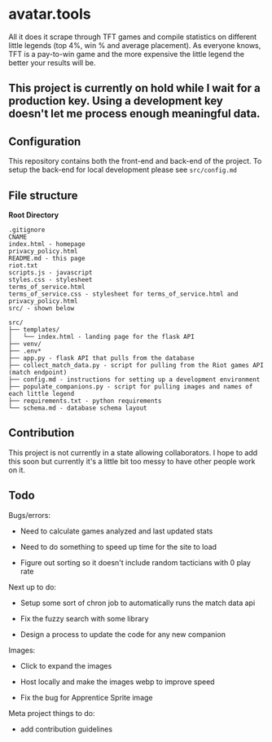 # avatar.tools

 All it does it scrape through TFT games and compile statistics on different little legends (top 4%, win % and average placement). As everyone knows, TFT is a pay-to-win game and the more expensive the little legend the better your results will be. 

## This project is currently on hold while I wait for a production key. Using a development key doesn't let me process enough meaningful data.

## Configuration

This repository contains both the front-end and back-end of the project. To setup the back-end for local development please see `src/config.md`

## File structure

**Root Directory**
```
.gitignore
CNAME
index.html - homepage
privacy_policy.html
README.md - this page
riot.txt
scripts.js - javascript
styles.css - stylesheet
terms_of_service.html
terms_of_service.css - stylesheet for terms_of_service.html and privacy_policy.html
src/ - shown below
```
```
src/
├── templates/
│   └── index.html - landing page for the flask API
├── venv/
├── .env*
├── app.py - flask API that pulls from the database 
├── collect_match_data.py - script for pulling from the Riot games API (match endpoint)
├── config.md - instructions for setting up a development environment
├── populate_companions.py - script for pulling images and names of each little legend
├── requirements.txt - python requirements
└── schema.md - database schema layout
```

## Contribution

This project is not currently in a state allowing collaborators. I hope to add this soon but currently it's a little bit too messy to have other people work on it. 


## Todo

Bugs/errors:

- Need to calculate games analyzed and last updated stats

- Need to do something to speed up time for the site to load

- Figure out sorting so it doesn't include random tacticians with 0 play rate

Next up to do:

- Setup some sort of chron job to automatically runs the match data api

- Fix the fuzzy search with some library

- Design a process to update the code for any new companion

Images:

- Click to expand the images

- Host locally and make the images webp to improve speed

- Fix the bug for Apprentice Sprite image

Meta project things to do:

- add contribution guidelines
